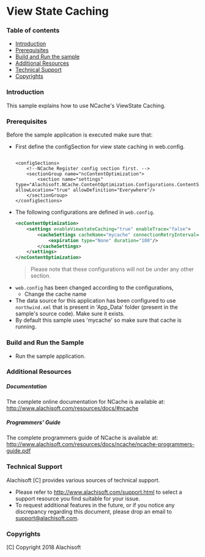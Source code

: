 # View State Caching

### Table of contents

* [Introduction](#introduction)
* [Prerequisites](#prerequisites)
* [Build and Run the sample](#build-and-run-the-sample)
* [Additional Resources](#additional-resources)
* [Technical Support](#technical-support)
* [Copyrights](#copyrights)

### Introduction

This sample explains how to use NCache's ViewState Caching. 

### Prerequisites

Before the sample application is executed make sure that:


- First define the configSection for view state caching in web.config.
	```

	<configSections>
		<!--NCache Register config section first. -->
		<sectionGroup name="ncContentOptimization">
			<section name="settings" type="Alachisoft.NCache.ContentOptimization.Configurations.ContentSettings" allowLocation="true" allowDefinition="Everywhere"/>
        </sectionGroup>
    </configSections>
    ```
- The following configurations are defined in `web.config`.
	```xml
    <ncContentOptimization>
    	<settings enableViewstateCaching="true" enableTrace="false">
        	<cacheSettings cacheName="mycache" connectionRetryInterval="300">
            	<expiration type="None" duration="100"/>
            </cacheSettings>
        </settings>
    </ncContentOptimization>
    ```
    > Please note that these configurations will not be under any other section.
- `web.config` has been changed according to the configurations, 
	- Change the cache name
- The data source for this application has been configured to use `northwind.xml` that is present in 'App_Data' folder (present in the sample's source code). Make sure it exists.
- By default this sample uses 'mycache' so make sure that cache is running. 

### Build and Run the Sample
    
- Run the sample application.

### Additional Resources

##### Documentation
The complete online documentation for NCache is available at:
http://www.alachisoft.com/resources/docs/#ncache

##### Programmers' Guide
The complete programmers guide of NCache is available at:
http://www.alachisoft.com/resources/docs/ncache/ncache-programmers-guide.pdf

### Technical Support

Alachisoft [C] provides various sources of technical support. 

- Please refer to http://www.alachisoft.com/support.html to select a support resource you find suitable for your issue.
- To request additional features in the future, or if you notice any discrepancy regarding this document, please drop an email to [support@alachisoft.com](mailto:support@alachisoft.com).

### Copyrights

[C] Copyright 2018 Alachisoft 